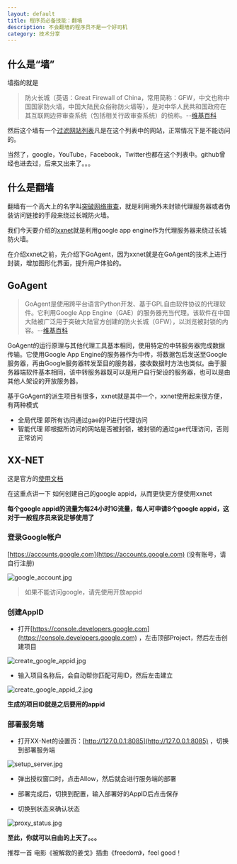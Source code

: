 ```yaml
---
layout: default
title: 程序员必备技能：翻墙
description: 不会翻墙的程序员不是一个好司机
category: 技术分享
---
```


## 什么是“墙”

墙指的就是
> 防火长城（英语：Great Firewall of China，常用简称：GFW，中文也称中国国家防火墙，中国大陆民众俗称防火墙等），是对中华人民共和国政府在其互联网边界审查系统（包括相关行政审查系统）的统称。--[维基百科](https://zh.wikipedia.org/wiki/%E9%98%B2%E7%81%AB%E9%95%BF%E5%9F%8E)

然后这个墙有一个[过滤网站列表](https://zh.wikipedia.org/wiki/%E4%B8%AD%E5%8D%8E%E4%BA%BA%E6%B0%91%E5%85%B1%E5%92%8C%E5%9B%BD%E8%A2%AB%E5%B0%81%E9%94%81%E7%BD%91%E7%AB%99%E5%88%97%E8%A1%A8)凡是在这个列表中的网站，正常情况下是不能访问的。

当然了，google，YouTube，Facebook，Twitter也都在这个列表中。github曾经也进去过，后来又出来了。。。

## 什么是翻墙

翻墙有一个高大上的名字叫[突破网络审查](https://zh.wikipedia.org/wiki/%E7%AA%81%E7%A0%B4%E7%BD%91%E7%BB%9C%E5%AE%A1%E6%9F%A5)，就是利用境外未封锁代理服务器或者伪装访问链接的手段来绕过长城防火墙。

我们今天要介绍的[xxnet](https://github.com/XX-net/XX-Net)就是利用google app engine作为代理服务器来绕过长城防火墙。

在介绍xxnet之前，先介绍下GoAgent，因为xxnet就是在GoAgent的技术上进行封装，增加图形化界面，提升用户体验的。

## GoAgent

> GoAgent是使用跨平台语言Python开发、基于GPL自由软件协议的代理软件。它利用Google App Engine（GAE）的服务器充当代理。该软件在中国大陆被广泛用于突破大陆官方创建的防火长城（GFW），以浏览被封锁的内容。--[维基百科](https://zh.wikipedia.org/wiki/GoAgent)

GoAgent的运行原理与其他代理工具基本相同，使用特定的中转服务器完成数据传输。它使用Google App Engine的服务器作为中传，将数据包后发送至Google服务器，再由Google服务器转发至目的服务器，接收数据时方法也类似。由于服务器端软件基本相同，该中转服务器既可以是用户自行架设的服务器，也可以是由其他人架设的开放服务器。

基于GoAgent的派生项目有很多，xxnet就是其中一个，xxnet使用起来很方便，有两种模式

- 全局代理 即所有访问通过gae的IP进行代理访问
- 智能代理 即根据所访问的网站是否被封锁，被封锁的通过gae代理访问，否则正常访问

## XX-NET

这是官方的[使用文档](https://github.com/XX-net/XX-Net/wiki/How-to-use)

在这重点讲一下 如何创建自己的google appid，从而更快更方便使用xxnet

**每个google appid的流量为每24小时1G流量，每人可申请8个google appid，这对于一般程序员来说足够使用了**

### 登录Google帐户

[https://accounts.google.com](https://accounts.google.com) (没有账号，请自行注册)

![google_account.jpg](https://suchao2007.github.io/assets/article/google_account.jpg)

> 如果不能访问google，请先使用开放appid

### 创建AppID

- 打开[https://console.developers.google.com](https://console.developers.google.com) ，左击顶部Project，然后左击创建项目

![create_google_appid.jpg](https://suchao2007.github.io/assets/article/create_google_appid.jpg)

- 输入项目名称后，会自动帮你匹配可用ID，然后左击建立

![create_google_appid_2.jpg](https://suchao2007.github.io/assets/article/create_google_appid_2.jpg)

**生成的项目ID就是之后要用的appid**

### 部署服务端

- 打开XX-Net的设置页：[http://127.0.0.1:8085](http://127.0.0.1:8085) ，切换到部署服务端

![setup_server.jpg](https://suchao2007.github.io/assets/article/setup_server.jpg)

- 弹出授权窗口时，点击Allow，然后就会进行服务端的部署

- 部署完成后，切换到配置，输入部署好的AppID后点击保存

- 切换到状态来确认状态

![proxy_status.jpg](https://suchao2007.github.io/assets/article/proxy_status.jpg)

**至此，你就可以自由的上天了。。。**

推荐一首 电影《被解救的姜戈》插曲《freedom》，feel good！